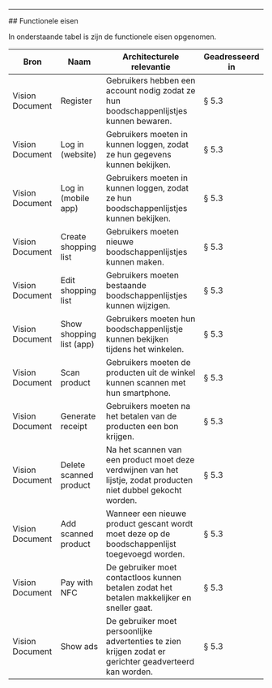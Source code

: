 <hr>
## Functionele eisen

In onderstaande tabel is zijn de functionele eisen opgenomen. 

| Bron            | Naam                     | Architecturele relevantie                                                                                         | Geadresseerd in |
|-----------------|--------------------------|-------------------------------------------------------------------------------------------------------------------|-----------------|
| Vision Document | Register                 | Gebruikers hebben een account nodig zodat ze hun boodschappenlijstjes kunnen bewaren.                            | &sect; 5.3      |
| Vision Document | Log in (website)         | Gebruikers moeten in kunnen loggen, zodat ze hun gegevens kunnen bekijken.                                        | &sect; 5.3      |
| Vision Document | Log in (mobile app)      | Gebruikers moeten in kunnen loggen, zodat ze hun boodschappenlijstjes kunnen bekijken.                            | &sect; 5.3      |
| Vision Document | Create shopping list     | Gebruikers moeten nieuwe boodschappenlijstjes kunnen maken.                                                       | &sect; 5.3      |
| Vision Document | Edit shopping list       | Gebruikers moeten bestaande boodschappenlijstjes kunnen wijzigen.                                                 | &sect; 5.3      |
| Vision Document | Show shopping list (app) | Gebruikers moeten hun boodschappenlijstje kunnen bekijken tijdens het winkelen.                                   | &sect; 5.3      |
| Vision Document | Scan product             | Gebruikers moeten de producten uit de winkel kunnen scannen met hun smartphone.                                   | &sect; 5.3      |
| Vision Document | Generate receipt         | Gebruikers moeten na het betalen van de producten een bon krijgen.                                                | &sect; 5.3      |
| Vision Document | Delete scanned product   | Na het scannen van een product moet deze verdwijnen van het lijstje, zodat producten niet dubbel gekocht worden. | &sect; 5.3      |
| Vision Document | Add scanned product      | Wanneer een nieuwe product gescant wordt moet deze op de boodschappenlijst toegevoegd worden.                    | &sect; 5.3      |
| Vision Document | Pay with NFC             | De gebruiker moet contactloos kunnen betalen zodat het betalen makkelijker en sneller gaat.                      | &sect; 5.3      |
| Vision Document | Show ads                 | De gebruiker moet persoonlijke advertenties te zien krijgen zodat er gerichter geadverteerd kan worden.          | &sect; 5.3      |

